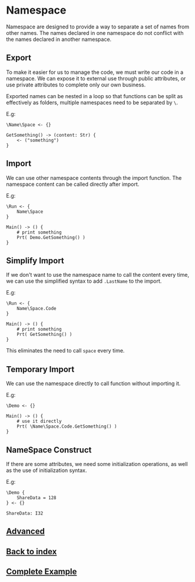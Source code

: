 # Namespace
Namespace are designed to provide a way to separate a set of names from other names. The names declared in one namespace do not conflict with the names declared in another namespace.

## Export
To make it easier for us to manage the code, we must write our code in a namespace. We can expose it to external use through public attributes, or use private attributes to complete only our own business.

Exported names can be nested in a loop so that functions can be split as effectively as folders, multiple namespaces need to be separated by `\`.

E.g:
```
\Name\Space <- {}

GetSomething() -> (content: Str) {
    <- ("something")
}
```
## Import
We can use other namespace contents through the import function. The namespace content can be called directly after import.


E.g:
```
\Run <- { 
    Name\Space 
}

Main() -> () {
    # print something
    Prt( Demo.GetSomething() )
}
```
## Simplify Import
If we don't want to use the namespace name to call the content every time, we can use the simplified syntax to add `.LastName` to the import.

E.g:
```
\Run <- { 
    Name\Space.Code 
}

Main() -> () {
    # print something
    Prt( GetSomething() )
}
```
This eliminates the need to call `space` every time.
## Temporary Import
We can use the namespace directly to call function without importing it.

E.g:
```
\Demo <- {}

Main() -> () {
    # use it directly
    Prt( \Name\Space.Code.GetSomething() )    
}
```
## NameSpace Construct
If there are some attributes, we need some initialization operations, as well as the use of initialization syntax.

E.g:
```
\Demo {
    ShareData = 128 
} <- {}

ShareData: I32
```

## [Advanced](./control-type.md)
## [Back to index](./introduction.md)
## [Complete Example](../example.xs)